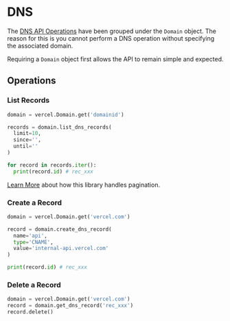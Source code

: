 # DNS

The [DNS API Operations]() have been grouped under the `Domain` object. The reason for this is you cannot perform a DNS operation without specifying the associated domain.

Requiring a `Domain` object first allows the API to remain simple and expected.

## Operations

### List Records

```python
domain = vercel.Domain.get('domainid')

records = domain.list_dns_records(
  limit=10,
  since='',
  until=''
)

for record in records.iter():
  print(record.id) # rec_xxx
```

[Learn More](/docs/reference/pagination) about how this library handles pagination.

### Create a Record

```python
domain = vercel.Domain.get('vercel.com')

record = domain.create_dns_record(
  name='api',
  type='CNAME',
  value='internal-api.vercel.com'
)

print(record.id) # rec_xxx
```

### Delete a Record

```python
domain = vercel.Domain.get('vercel.com')
record = domain.get_dns_record('rec_xxx')
record.delete()
```
